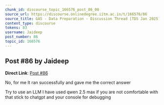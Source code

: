 ```yaml
---
chunk_id: discourse_topic_166576_post_86_00
source_url: https://discourse.onlinedegree.iitm.ac.in/t/166576/86
source_title: GA5 - Data Preparation - Discussion Thread [TDS Jan 2025]
content_type: discourse
tokens: 83
username: Jaideep
post_number: 86
topic_id: 166576
---
```


## Post #86 by Jaideep

**Direct Link**: [Post #86](https://discourse.onlinedegree.iitm.ac.in/t/166576/86)

No, for me It ran successfully and gave me the correct answer

Try to use an LLM I have used qwen 2.5 max if you are not comfortable with that stick to chatgpt and your console for debugging
